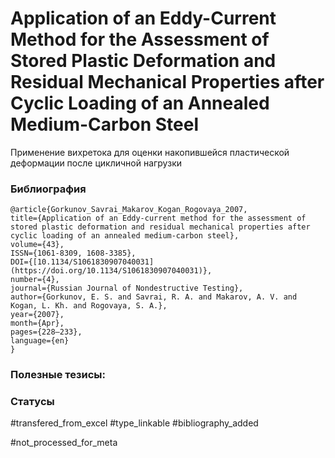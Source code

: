 # Application of an Eddy-Current Method for the Assessment of Stored Plastic Deformation and Residual Mechanical Properties after Cyclic Loading of an Annealed Medium-Carbon Steel

Применение вихретока для оценки накопившейся пластической деформации после цикличной нагрузки

### Библиография
```
@article{Gorkunov_Savrai_Makarov_Kogan_Rogovaya_2007,
title={Application of an Eddy-current method for the assessment of stored plastic deformation and residual mechanical properties after cyclic loading of an annealed medium-carbon steel},
volume={43},
ISSN={1061-8309, 1608-3385},
DOI={[10.1134/S1061830907040031](https://doi.org/10.1134/S1061830907040031)},
number={4},
journal={Russian Journal of Nondestructive Testing},
author={Gorkunov, E. S. and Savrai, R. A. and Makarov, A. V. and Kogan, L. Kh. and Rogovaya, S. A.},
year={2007},
month={Apr},
pages={228–233},
language={en}
}
```

### Полезные тезисы:

### Статусы
#transfered_from_excel 
#type_linkable 
#bibliography_added

#not_processed_for_meta
